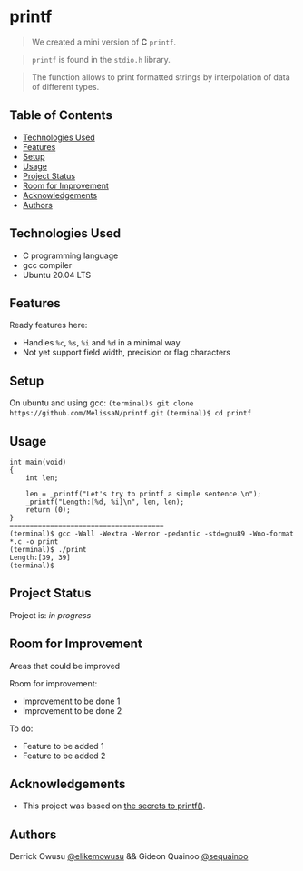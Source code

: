 # printf 
> We created a mini version of **C** `printf`.
 
> `printf` is found in the `stdio.h` library. 

> The function allows to print formatted strings
> by interpolation of data of different types. 

## Table of Contents
* [Technologies Used](#technologies-used)
* [Features](#features)
* [Setup](#setup)
* [Usage](#usage)
* [Project Status](#project-status)
* [Room for Improvement](#room-for-improvement)
* [Acknowledgements](#acknowledgements)
* [Authors](#authors)


## Technologies Used
- C programming language
- gcc compiler
- Ubuntu 20.04 LTS


## Features
Ready features here:
- Handles `%c`, `%s`, `%i` and `%d` in a minimal way
- Not yet support field width, precision or flag characters


## Setup
On ubuntu and using gcc:
`(terminal)$ git clone https://github.com/MelissaN/printf.git`
`(terminal)$ cd printf`

## Usage
```
int main(void)
{
	int len;

	len = _printf("Let's try to printf a simple sentence.\n");
	_printf("Length:[%d, %i]\n", len, len);
    return (0);
}
======================================
(terminal)$ gcc -Wall -Wextra -Werror -pedantic -std=gnu89 -Wno-format *.c -o print
(terminal)$ ./print
Length:[39, 39]
(terminal)$
```


## Project Status
Project is: _in progress_


## Room for Improvement
Areas that could be improved

Room for improvement:
- Improvement to be done 1
- Improvement to be done 2

To do:
- Feature to be added 1
- Feature to be added 2


## Acknowledgements
- This project was based on [the secrets to printf()](https://www.example.com).


## Authors
Derrick Owusu [@elikemowusu](https://github.com/elikemowusu) 
&& Gideon Quainoo [@sequainoo](https://github.com/sequainoo)
